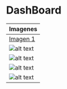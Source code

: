 # DashBoard
| Imagenes        |
| ------------- |
| [Imagen 1](https://drive.google.com/file/d/0B6-_dKirJ9IFV2JseWdCdGE5WUU/view?usp=sharing) | 
|![alt text](https://lh4.googleusercontent.com/4m1AtzLlpWMG4VbKkjw33RMSRXGF1al8Bkj9-wS9lbNwzQU46-E24odsZMCu63wPxxNiTf5XSfT7JN8=w1366-h667 "Imagen 1") |
| ![alt text](https://lh4.googleusercontent.com/29SFEBJ3ua974reWx6R-_nkErWylmfPMkkPm5ClAixVenlFBH71NyV4RZQznQeJ4RqnDVQx9iUIo7jA=w1366-h667 "Imagen 2") |
| ![alt text](https://lh6.googleusercontent.com/tWhoM3Q0rvrxtkT_UvDSMYwG6Dm8vqTOZ0Bu3UHnQ-c5rJI3mfFdB1f0qBrouayKoRGFqxN77xTXFMM=w1366-h667 "Imagen 3") |
| ![alt text](https://lh4.googleusercontent.com/EQcUm1gsM1FyeQGmESYU-ybCUsbq50SKqYUIPFagMvcv2vVBZtUhnLEUWfMVaqDXCUE7JBkY1QJK4wg=w1366-h667 "Imagen 4") |



